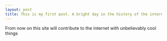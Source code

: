 ```yaml
---
layout: post
title: This is my first post. A bright day in the history of the internet
---
```


From now on this site will contribute to the internet with unbelievably cool things
